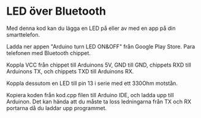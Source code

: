 # LED över Bluetooth
Med denna kod kan du lägga en LED på eller av med en app på din smarttelefon.

Ladda ner appen "Arduino turn LED ON&OFF" från Google Play Store. 
Para telefonen med Bluetooth chippet. 

Koppla VCC från chippet till Arduinons 5V, GND till GND,
chippets RXD till Arduinons TX, och chippets TXD till Arduinons RX.

Koppla dessutom en LED till pin 13 i serie med ett 330Ohm motstån. 

Kopiera koden från kod.cpp filen till Arduino IDE, och ladda upp till Arduinon.
Det kan hända att du måste ta loss ledningarna från TX och RX portarna
då du laddar upp programmet. 
